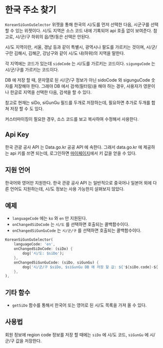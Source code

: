 # 한국 주소 찾기

`KoreanSiGunGuSelector` 위젯을 통해 한국의 시/도를 먼저 선택한 다음, 시군구를 선택 할 수 있는 위젯이다.
시/도 지역은 소스 코드 내에 기록되어 api 호출 없이 보여준다.
참고로, 시/군/구 하위의 읍/면/동은 선택은 안된다.

시/도 지역이란, 서울, 경남 등과 같이 특별시, 광역시나 팔도를 가르키는 것이며, 시/군/구란 김해시, 김해군, 강남구와 같이 시/도 내(하위)의 지역을 말한다.

각 지역에는 코드가 있는데 `sidoCode` 는 시/도를 가르키는 코드이다. `sigunguCode` 는 시/군/구를 가르키는 코드이다.

DB 에 저장 할 때, 문자열로 된 시/군/구 정보가 아닌 sidoCode 와 sigunguCode 숫자를 저장해야 한다. 그래야 DB 에서 검색(필터링)을 해야 하는 경우, 사용자가 영문이나 한글로 지역을 선택한 다음, 검색을 할 수 있다.

참고로 현재는 siDo, siGunGu 필드를 두개로 저장하는데, 필요하면 추가로 두개를 합쳐 저장 할 수 도 있다.

커스터마이징이 필요한 경우, 소스 코드를 보고 복사하여 수정해서 사용한다.




## Api Key

한국 관광 공사 API 는 Data.go.kr 공공 API 에 속한다. 그래서 data.go.kr 에 제공하는 api 키를 쓰면 되는데, 로그인하면 [마이페이지](https://www.data.go.kr/iim/main/mypageMain.do)에서 키 값을 얻을 수 있다.


## 지원 언어

한국어와 영어만 지원한다. 한국 관광 공사 API 는 일반적으로 중국어나 일본어 외에 다른 언어도 지원하는데, 시/도 정보는 사용 가능한지 살펴보지 않았다.





## 예제

- `languageCode` 에는 `ko` 와 `en` 만 지원된다.
- `onChangedSiDoCode` 는 `시/도` 를 선택하면 호출되는 콜백함수이다.
- `onChangedSiGunGuCode` 는 `시/군/구` 를 선택하면 호출되는 콜백함수이다.



```dart
KoreanSiGunGuSelector(
    languageCode: 'en',
    onChangedSiDoCode: (siDo) {
        dog('시/도: $siDo');
    },
    onChangedSiGunGuCode: (siDo, siGunGu) {
        dog('시/군/구 $siDo, $siGunGu DB 에 저장 할 값: ${'${siDo.code}-${siGunGu.code}'}');
    },
),
```


## 기타 함수

- `getSiDo` 함수를 통해서 한국어 또는 영어로 된 시/도 목록을 가져 올 수 있다.



## 사용법

회원 정보에 region code 정보를 저장 할 때에는 `siDo` 에 시/도 코드, `siGunGu` 에 시/군/구 값을 저장한다.


